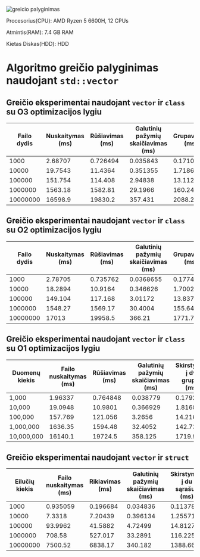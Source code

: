 

![greicio palyginimas](paveiksliukai/palyginimas.png)

Procesorius(CPU): AMD Ryzen 5 6600H, 12 CPUs


Atmintis(RAM): 7.4 GB RAM


Kietas Diskas(HDD): HDD




# Algoritmo greičio palyginimas naudojant `std::vector`

## Greičio eksperimentai naudojant `vector` ir `class` su O3 optimizacijos lygiu

| Failo dydis       | Nuskaitymas (ms) | Rūšiavimas (ms) | Galutinių pažymių skaičiavimas (ms) | Grupavimas (ms) | Silpnųjų išvedimas (ms) | Protingųjų išvedimas (ms) | Visa trukmė (ms) |
|--------------------|------------------|-----------------|-------------------------------------|----------------|--------------------------|---------------------------|-----------------|
| 1000              | 2.68707         | 0.726494        | 0.035843                            | 0.171081       | 2.51177                 | 3.42851                  | 9.56095         |
| 10000             | 19.7543         | 11.4364         | 0.351355                            | 1.71864        | 21.6844                 | 31.2471                  | 86.1924         |
| 100000            | 151.754         | 114.408         | 2.94838                             | 13.1127        | 192.857                 | 273.531                  | 748.61          |
| 1000000           | 1563.18         | 1582.81         | 29.1966                             | 160.248        | 2036.27                 | 3037.98                  | 8409.68         |
| 10000000          | 16598.9         | 19830.2         | 357.431                             | 2088.27        | 21899                   | 30332.8                  | 91106.6         |


## Greičio eksperimentai naudojant `vector` ir `class` su O2 optimizacijos lygiu

| Failo dydis       | Nuskaitymas (ms) | Rūšiavimas (ms) | Galutinių pažymių skaičiavimas (ms) | Grupavimas (ms) | Silpnųjų išvedimas (ms) | Protingųjų išvedimas (ms) | Visa trukmė (ms) |
|--------------------|------------------|-----------------|-------------------------------------|----------------|--------------------------|---------------------------|-----------------|
| 1000              | 2.78705         | 0.735762        | 0.0368655                           | 0.177443       | 19.6912                 | 26.5458                  | 49.9744         |
| 10000             | 18.2894         | 10.9164         | 0.346626                            | 1.70021        | 21.2331                 | 30.11                    | 82.596          |
| 100000            | 149.104         | 117.168         | 3.01172                             | 13.8372        | 203.08                  | 272.354                  | 758.555         |
| 1000000           | 1548.27         | 1569.17         | 30.4004                             | 155.644        | 2082.84                 | 2969.25                  | 8355.57         |
| 10000000          | 17013           | 19958.5         | 366.21                              | 1771.79        | 21437                   | 30029.8                  | 90576.4         |


## Greičio eksperimentai naudojant `vector` ir `class` su O1 optimizacijos lygiu

| Duomenų kiekis     | Failo nuskaitymas (ms) | Rūšiavimas (ms) | Galutinių pažymių skaičiavimas (ms) | Skirstymas į dvi grupes (ms) | Silpnųjų mokinių išvedimas (ms) | Protingų mokinių išvedimas (ms) | Visa trukmė (ms) |
|---------------------|------------------------|-----------------|------------------------------------|-----------------------------|--------------------------------|---------------------------------|------------------|
| 1,000              | 1.96337               | 0.764848        | 0.038779                          | 0.179266                   | 19.5932                       | 27.6722                        | 50.212           |
| 10,000             | 19.0948               | 10.9801         | 0.366929                          | 1.81686                    | 21.3162                       | 30.3512                        | 83.9266          |
| 100,000            | 157.769               | 121.056         | 3.2656                            | 14.2163                    | 192.1                         | 271.624                        | 760.032          |
| 1,000,000          | 1636.35               | 1594.48         | 32.4052                           | 142.731                    | 1972.15                       | 2772.42                        | 8150.53          |
| 10,000,000         | 16140.1               | 19724.5         | 358.125                           | 1719.97                    | 21830.8                       | 30006.1                        | 89779.6          |





## Greičio eksperimentai naudojant `vector` ir `struct`

| Eilučių kiekis  | Failo nuskaitymas (ms) | Rikiavimas (ms) | Galutinių pažymių skaičiavimas (ms) | Skirstymas į du sąrašus (ms) | Silpnųjų mokinių išvedimas (ms) | Protingųjų mokinių išvedimas (ms) | Visa trukmė (ms) |
|-----------------|------------------------|-----------------|-------------------------------------|------------------------------|---------------------------------|-----------------------------------|------------------|
| 1000            | 0.935059               | 0.196684        | 0.034836                            | 0.113787                     | 0.910391                        | 1.34973                            | 3.5407           |
| 10000           | 7.3318                 | 7.20439         | 0.396134                            | 1.25571                      | 14.4801                         | 16.8448                            | 47.5134          |
| 100000          | 93.9962                | 41.5882         | 4.72499                             | 14.8127                      | 109.099                         | 145.986                            | 410.208          |
| 1000000         | 708.58                 | 527.017         | 33.2891                             | 116.225                      | 979.374                         | 1274.06                            | 3638.54          |
| 10000000        | 7500.52                | 6838.17         | 340.182                             | 1388.66                      | 9806.27                         | 13008.2                            | 38882            |

